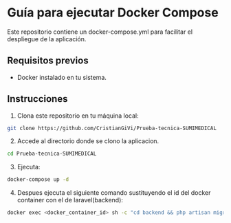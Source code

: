 # Guía para ejecutar Docker Compose

Este repositorio contiene un docker-compose.yml para facilitar el despliegue de la aplicación.

## Requisitos previos

- Docker instalado en tu sistema.

## Instrucciones

1. Clona este repositorio en tu máquina local:

```bash
git clone https://github.com/CristianGiVi/Prueba-tecnica-SUMIMEDICAL
```

2. Accede al directorio donde se clono la aplicacion.

```bash
cd Prueba-tecnica-SUMIMEDICAL
```

3. Ejecuta:
```bash
docker-compose up -d
```

4. Despues ejecuta el siguiente comando sustituyendo el id del docker container con el de laravel(backend):
```bash
docker exec <docker_container_id> sh -c "cd backend && php artisan migrate"
```
